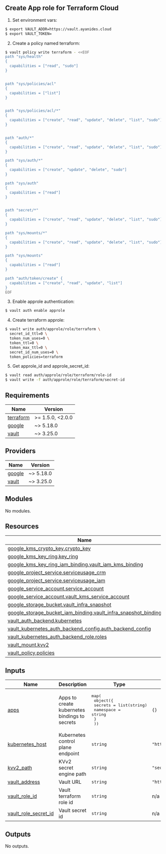 ## Create App role for Terraform Cloud

1. Set environment vars:

```bash
$ export VAULT_ADDR=https://vault.ayanides.cloud
$ export VAULT_TOKEN=
```

2. Create a policy named terraform:

```bash
$ vault policy write terraform - <<EOF
path "sys/health"
{
  capabilities = ["read", "sudo"]
}


path "sys/policies/acl"
{
  capabilities = ["list"]
}


path "sys/policies/acl/*"
{
  capabilities = ["create", "read", "update", "delete", "list", "sudo"]
}


path "auth/*"
{
  capabilities = ["create", "read", "update", "delete", "list", "sudo"]
}

path "sys/auth/*"
{
  capabilities = ["create", "update", "delete", "sudo"]
}

path "sys/auth"
{
  capabilities = ["read"]
}


path "secret/*"
{
  capabilities = ["create", "read", "update", "delete", "list", "sudo"]
}

path "sys/mounts/*"
{
  capabilities = ["create", "read", "update", "delete", "list", "sudo"]
}

path "sys/mounts"
{
  capabilities = ["read"]
}

path "auth/token/create" {
  capabilities = ["create", "read", "update", "list"]
}
EOF
```

3. Enable approle authentication:

```bash
$ vault auth enable approle
```

4. Create terraform approle:

```bash
$ vault write auth/approle/role/terraform \
  secret_id_ttl=0 \
  token_num_uses=0 \
  token_ttl=0 \
  token_max_ttl=0 \
  secret_id_num_uses=0 \
  token_policies=terraform
```

5. Get approle_id and approle_secret_id:

```bash
$ vault read auth/approle/role/terraform/role-id
$ vault write -f auth/approle/role/terraform/secret-id
```

<!-- BEGINNING OF PRE-COMMIT-TERRAFORM DOCS HOOK -->
## Requirements

| Name | Version |
|------|---------|
| <a name="requirement_terraform"></a> [terraform](#requirement\_terraform) | >= 1.5.0, <2.0.0 |
| <a name="requirement_google"></a> [google](#requirement\_google) | ~> 5.18.0 |
| <a name="requirement_vault"></a> [vault](#requirement\_vault) | ~> 3.25.0 |

## Providers

| Name | Version |
|------|---------|
| <a name="provider_google"></a> [google](#provider\_google) | ~> 5.18.0 |
| <a name="provider_vault"></a> [vault](#provider\_vault) | ~> 3.25.0 |

## Modules

No modules.

## Resources

| Name | Type |
|------|------|
| [google_kms_crypto_key.crypto_key](https://registry.terraform.io/providers/hashicorp/google/latest/docs/resources/kms_crypto_key) | resource |
| [google_kms_key_ring.key_ring](https://registry.terraform.io/providers/hashicorp/google/latest/docs/resources/kms_key_ring) | resource |
| [google_kms_key_ring_iam_binding.vault_iam_kms_binding](https://registry.terraform.io/providers/hashicorp/google/latest/docs/resources/kms_key_ring_iam_binding) | resource |
| [google_project_service.serviceusage_crm](https://registry.terraform.io/providers/hashicorp/google/latest/docs/resources/project_service) | resource |
| [google_project_service.serviceusage_iam](https://registry.terraform.io/providers/hashicorp/google/latest/docs/resources/project_service) | resource |
| [google_service_account.service_account](https://registry.terraform.io/providers/hashicorp/google/latest/docs/resources/service_account) | resource |
| [google_service_account.vault_kms_service_account](https://registry.terraform.io/providers/hashicorp/google/latest/docs/resources/service_account) | resource |
| [google_storage_bucket.vault_infra_snapshot](https://registry.terraform.io/providers/hashicorp/google/latest/docs/resources/storage_bucket) | resource |
| [google_storage_bucket_iam_binding.vault_infra_snapshot_binding](https://registry.terraform.io/providers/hashicorp/google/latest/docs/resources/storage_bucket_iam_binding) | resource |
| [vault_auth_backend.kubernetes](https://registry.terraform.io/providers/hashicorp/vault/latest/docs/resources/auth_backend) | resource |
| [vault_kubernetes_auth_backend_config.auth_backend_config](https://registry.terraform.io/providers/hashicorp/vault/latest/docs/resources/kubernetes_auth_backend_config) | resource |
| [vault_kubernetes_auth_backend_role.roles](https://registry.terraform.io/providers/hashicorp/vault/latest/docs/resources/kubernetes_auth_backend_role) | resource |
| [vault_mount.kvv2](https://registry.terraform.io/providers/hashicorp/vault/latest/docs/resources/mount) | resource |
| [vault_policy.policies](https://registry.terraform.io/providers/hashicorp/vault/latest/docs/resources/policy) | resource |

## Inputs

| Name | Description | Type | Default | Required |
|------|-------------|------|---------|:--------:|
| <a name="input_apps"></a> [apps](#input\_apps) | Apps to create kubernetes bindings to secrets | <pre>map(<br>    object({<br>      secrets   = list(string)<br>      namespace = string<br>      }<br>  ))</pre> | `{}` | no |
| <a name="input_kubernetes_host"></a> [kubernetes\_host](#input\_kubernetes\_host) | Kubernetes control plane endpoint | `string` | `"https://localhost:6443"` | no |
| <a name="input_kvv2_path"></a> [kvv2\_path](#input\_kvv2\_path) | KVv2 secret engine path | `string` | `"secrets"` | no |
| <a name="input_vault_address"></a> [vault\_address](#input\_vault\_address) | Vault URL | `string` | `"https://vault.ayanides.cloud"` | no |
| <a name="input_vault_role_id"></a> [vault\_role\_id](#input\_vault\_role\_id) | Vault terraform role id | `string` | n/a | yes |
| <a name="input_vault_role_secret_id"></a> [vault\_role\_secret\_id](#input\_vault\_role\_secret\_id) | Vault secret id | `string` | n/a | yes |

## Outputs

No outputs.
<!-- END OF PRE-COMMIT-TERRAFORM DOCS HOOK -->